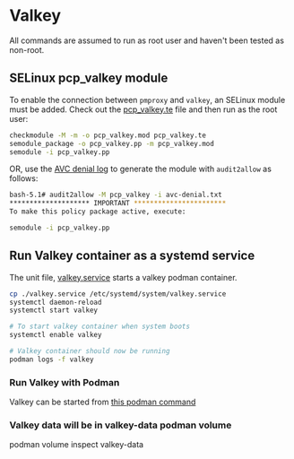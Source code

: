 # Valkey

All commands are assumed to run as root user and haven't been tested as non-root.

## SELinux pcp_valkey module

To enable the connection between `pmproxy` and `valkey`, an SELinux module must be added.
Check out the [pcp_valkey.te](./pcp_valkey.te) file and then run as the root user:

```bash
checkmodule -M -m -o pcp_valkey.mod pcp_valkey.te
semodule_package -o pcp_valkey.pp -m pcp_valkey.mod
semodule -i pcp_valkey.pp
```

OR, use the [AVC denial log](./avc-denial.txt) to generate the module with `audit2allow` as follows:

```bash
bash-5.1# audit2allow -M pcp_valkey -i avc-denial.txt 
******************** IMPORTANT ***********************
To make this policy package active, execute:

semodule -i pcp_valkey.pp
```

## Run Valkey container as a systemd service

The unit file, [valkey.service](./valkey.service) starts a valkey podman container.

```bash
cp ./valkey.service /etc/systemd/system/valkey.service
systemctl daemon-reload
systemctl start valkey

# To start valkey container when system boots
systemctl enable valkey

# Valkey container should now be running
podman logs -f valkey
```

### Run Valkey with Podman

Valkey can be started from [this podman command](./podman-cmd)

### Valkey data will be in valkey-data podman volume
podman volume inspect valkey-data
```
